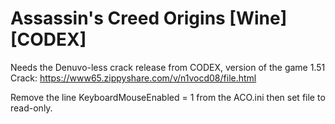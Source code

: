 # Assassin's Creed Origins [Wine] [CODEX]

Needs the Denuvo-less crack release from CODEX, version of the game 1.51
Crack: https://www65.zippyshare.com/v/n1vocd08/file.html

Remove the line KeyboardMouseEnabled = 1 from the ACO.ini then set file to read-only.